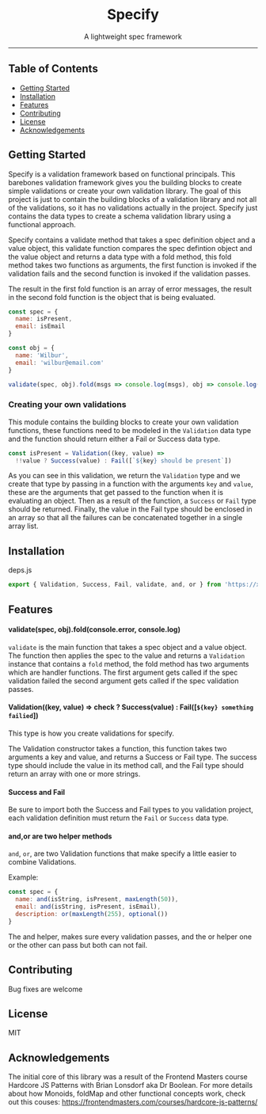 <h1 align="center">Specify</h1>
<p align="center">A lightweight spec framework</p>

---

## Table of Contents

- [Getting Started](#getting-started)
- [Installation](#installation)
- [Features](#features)
- [Contributing](#contributing)
- [License](#license)
- [Acknowledgements](#acknowledgements)

## Getting Started

Specify is a validation framework based on functional principals. This barebones validation framework gives you the building
blocks to create simple validations or create your own validation library. The goal of this project is just to contain the
building blocks of a validation library and not all of the validations, so it has no validations actually in the project. Specify just contains the data types to create a schema validation library using a functional approach.

Specify contains a validate method that takes a spec definition object and a value object, this validate function compares the
spec defintion object and the value object and returns a data type with a fold method, this fold method takes two functions as 
arguments, the first function is invoked if the validation fails and the second function is invoked if the validation passes.

The result in the first fold function is an array of error messages, the result in the second fold function is the object that 
is being evaluated.

``` js
const spec = {
  name: isPresent,
  email: isEmail
}

const obj = {
  name: 'Wilbur',
  email: 'wilbur@email.com'
}

validate(spec, obj).fold(msgs => console.log(msgs), obj => console.log(obj))
```
### Creating your own validations

This module contains the building blocks to create your own validation functions, these functions need to be modeled in 
the `Validation` data type and the function should return either a Fail or Success data type. 

```js
const isPresent = Validation((key, value) =>
  !!value ? Success(value) : Fail([`${key} should be present`])
```

As you can see in this validation, we return the `Validation` type and we create that type by passing in a function with the
arguments `key` and `value`, these are the arguments that get passed to the function when it is evaluating an object. Then as a result of the function, a `Success` or `Fail` type should be returned. Finally, the value in the Fail type should be enclosed in
an array so that all the failures can be concatenated together in a single array list.


## Installation

deps.js

``` js
export { Validation, Success, Fail, validate, and, or } from 'https://x.nest.land/specify@0.0.1/mod.js'
```


## Features

#### validate(spec, obj).fold(console.error, console.log)

`validate` is the main function that takes a spec object and a value object. The function then applies the spec to the value and returns a `Validation` instance that contains a `fold` method, the fold method has two arguments which are handler functions. The first argument gets called if the spec validation failed the second argument gets called if the spec validation passes.

#### Validation((key, value) => check ? Success(value) : Fail([`${key} something failied`]) 

This type is how you create validations for specify.

The Validation constructor takes a function, this function takes two arguments a key and value, and returns a Success or Fail type. The success type should include the value in its method call, and the Fail type should return an array with one or more strings.

#### Success and Fail

Be sure to import both the Success and Fail types to you validation project, each validation definition must return the `Fail` or `Success` data type.

#### and,or are two helper methods

`and`, `or`, are two Validation functions that make specify a little easier to combine Validations.

Example:

``` js
const spec = {
  name: and(isString, isPresent, maxLength(50)),
  email: and(isString, isPresent, isEmail),
  description: or(maxLength(255), optional()) 
}
```

The and helper, makes sure every validation passes, and the or helper one or the other can pass but both can not fail.

## Contributing

Bug fixes are welcome

## License

MIT

## Acknowledgements

The initial core of this library was a result of the Frontend Masters course Hardcore JS Patterns with Brian Lonsdorf aka Dr Boolean. For more details about how Monoids, foldMap and other functional concepts work, check out this couses: https://frontendmasters.com/courses/hardcore-js-patterns/
